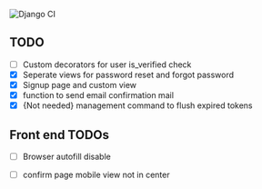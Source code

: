 ![Django CI](https://github.com/subodhk01/sshell.in/workflows/Django%20CI/badge.svg)
## TODO
- [ ] Custom decorators for user is_verified check
- [x] Seperate views for password reset and forgot password
- [x] Signup page and custom view
- [x] function to send email confirmation mail
- [x] {Not needed} management command to flush expired tokens

## Front end TODOs
- [ ] Browser autofill disable
- [ ] confirm page mobile view not in center


